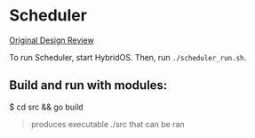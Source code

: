 # Scheduler
[Original Design Review](./docs/Design_Reviews/InitialDesign)

To run Scheduler, start HybridOS. Then, run `./scheduler_run.sh`.

## Build and run with modules:

$ cd src && go build 

> produces executable ./src that can be ran 
